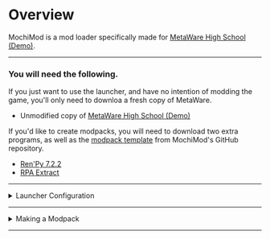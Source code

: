 # Overview
<p>MochiMod is a mod loader specifically made for <a href="https://not-fun-games.itch.io/metaware-high-school">MetaWare High School (Demo)</a>.

***

### You will need the following.
If you just want to use the launcher, and have no intention of modding the game, you'll only need to downloa a fresh copy of MetaWare.

* Unmodified copy of <a href="https://not-fun-games.itch.io/metaware-high-school">MetaWare High School (Demo)</a>

If you'd like to create modpacks, you will need to download two extra programs, as well as the [modpack template](.github/zips/ModpackTemplate.zip) from MochiMod's GitHub repository.

* [Ren'Py 7.2.2](https://www.renpy.org/release/7.2.2)
* [RPA Extract](https://iwanplays.itch.io/rpaex)

***

<details>
	<summary>Launcher Configuration</summary>
	<h1> Step 1 </h1>
	<p>Download MetaWare and unzip the game as you would normally. Download MochiMod and extract the ZIP to your desktop.<br><br>
	<img src=".github/images/folder on desktop.png"/>
	<h1> Step 2 </h1>
	<p>Open MochiMod.exe. Once the launcher is running click on the bottom-most button labeled "Settings", and paste in the directory of your unmodded MetaWare copy. <b>After</b> you do this, press enter and click the button on the above prompt.<br><br>
	<img src=".github/images/navigate settings.png"/>
	<h1> Step 3 </h1>
	<p>Check the root directory of your MetaWare copy (The folder with <code>MetaWareHighSchoolDemo.exe</code> inside). There should now be a folder named <code>mods</code> which you can move modpacks into.<br><br>
	<img src=".github/images/modsfolder.png"/>
</details>

***

<details>
<summary>Making a Modpack</summary>
<h1> Step 1</h1>
<p>Install Ren'Py for your system as you would normally, then choose a location to unzip your copy of MetaWare to. <b>This should be a different copy than the one you're using for your launcher.</b> For the sake of this tutorial, I created a folder named
<code>_MWHS MOD SOURCE</code> in the root directory of my Ren'Py copy and moved MetaWare into it.<br><br>
<img src=".github/images/mod source folder.png"/>
<h1> Step 2</h1>
<p>Open Ren'Py and click the preferences text down by the Launch Project button, and set your projects directory to the folder your copy of MetaWare is in (<code>_MWHS MOD SOURCE</code> in my case). You can set your text editor to whatever you'd like, but I chose Atom. We'll come back to Ren'Py in a bit.<br><br>
<img src=".github/images/projects.png"/>
<h1> Step 3</h1>
<p>Download RPA Extract and move it to the game directory of your modded MetaWare copy. After you do this, you'll want to drag each .rpa file onto rpaExtract.exe to decompress it and free those sweet sweet game files. If your antivirus flags RPA Extract as a virus, whitelist the .exe file.

After you do this, delete the three .rpa files you have left over, as well as rpaExtract.exe.<br><br>
<img src=".github/images/rpa extract in action.gif"/>
<h1> Step 4</h1>
<p>Go back to Ren'Py and click the refresh button near the projects list on the left if MetaWare High School (Demo) isn't appearing in the projects list. If it <i>is</i>, good job for making it this far! You can now modify this copy of MetaWare however much you'd like before proceeding to Step 5.<br><br>
<img src=".github/images/metaware in projects.PNG"/>

It was the first thing that came to mind, so I replaced all of the character icon with Nathaniel Bandy's PFP. I'm sorry.<br><br>
<img src=".github/images/holdupaintyounathanielb.png"/>
<h1> Step 5</h1>
<p>After you've made your mod, you're ready to recompile the game. Go back into Ren'Py and click "Build Distributions". It should be in the bottom right, in the row above the launch project button. Ren'Py will scan the project, and then you'll need to select an operating system to build your game for. You can select any option, as you'll only need the .rpa files from the final build.

Click build and let Ren'Py compile the game.<br><br>
<img src=".github/images/build distributions.png"/>
<img src=".github/images/renpy make game.png"/>
<h1> Step 6</h1>
<p>Once the game is done building, the directory containing the zip of your game should pop up. If it doesn't, don't worry, just navigate to the project folder you set earlier. Unzip the game, and run it make sure everything works. If everything looks the way you want it to, you're ready to finally make your modpack.

Download the modpack template, unzip it and move it to your launcher build's <code>mods</code> folder. Then, navigate to the game directory of the build you just made. You should see three .rpa files, like the ones we extracted the game's assets from earlier. Move these .rpa files, as well as the <code>scripts</code> folder into your modpack.

<br><img src=".github/images/placed rpa.png"/><br><br>

You can edit <code>_info.json</code> and <code>_icon.png</code> from here to add information about your mod and customize its appearance in the launcher.<br><br>
<img src=".github/images/info json.png"/>
<h1> Step 7</h1>
<p>Open MochiMod. Once the mod list refreshes, you should see your modpack. Click the mod to select it, then hit Play, and give it a shot!<br><br>
<img src=".github/images/mod in launcher.png"/>
</details>

***

